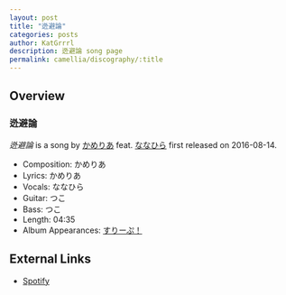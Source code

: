 ```yaml
---
layout: post
title: "迯避論"
categories: posts
author: KatGrrrl
description: 迯避論 song page
permalink: camellia/discography/:title
---
```


## Overview

### 迯避論

*迯避論* is a song by [かめりあ](/camellia) feat. [ななひら](#) first released on 2016-08-14.

* Composition: かめりあ
* Lyrics: かめりあ
* Vocals: ななひら
* Guitar: つこ
* Bass: つこ
* Length: 04:35
* Album Appearances: [すりーぷ！](<{% link postsInclude/_posts/camellia/albums/Sleep/2023-12-18-Sleep.md %}>)

## External Links

* [Spotify](https://open.spotify.com/track/1wGmc0l6UwEO8WmIFI8a5o?si=097c7b1aab7c4972)
